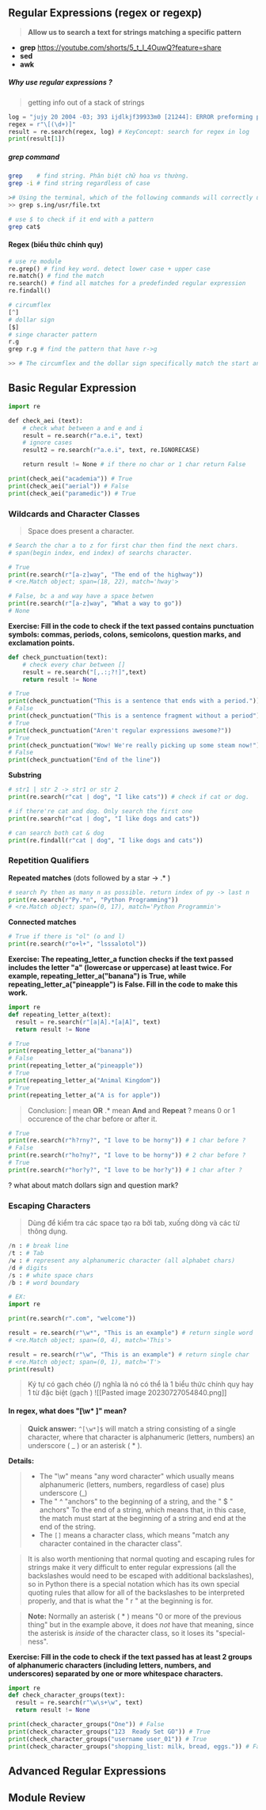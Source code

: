 
## Regular Expressions (regex or regexp)
> **Allow us to search a text for strings matching a specific pattern**

+ **grep**
	https://youtube.com/shorts/5_t_I_4OuwQ?feature=share
+ **sed**
+ **awk**

##### Why use regular expressions ?
> getting info out of a stack of strings
```python
log = "jujy 20 2004 -03; 393 ijdlkjf39933m0 [21244]: ERROR preforming package upgrade"
regex = r"\[(\d+)]"
result = re.search(regex, log) # KeyConcept: search for regex in log
print(result[1])
```


##### grep command
```sh
grep    # find string. Phân biệt chữ hoa vs thường.
grep -i # find string regardless of case

># Using the terminal, which of the following commands will correctly use grep to find the words “sling” and “sting” (assuming they are in our file, file.txt)?
>> grep s.ing/usr/file.txt

# use $ to check if it end with a pattern
grep cat$
```


#### Regex (biểu thức chính quy)
```python
# use re module
re.grep() # find key word. detect lower case + upper case 
re.match() # find the match
re.search() # find all matches for a predefinded regular expression
re.findall()

# circumflex
[^]
# dollar sign
[$] 
# singe character pattern 
r.g 
grep r.g # find the pattern that have r->g

>> # The circumflex and the dollar sign specifically match the start and end of a line or string, but not necessarily the words themselves.
```


## Basic Regular Expression
```python
import re
```


```python
def check_aei (text):
	# check what between a and e and i
	result = re.search(r"a.e.i", text) 
	# ignore cases
	result2 = re.search(r"a.e.i", text, re.IGNORECASE) 

	return result != None # if there no char or 1 char return False 

print(check_aei("academia")) # True
print(check_aei("aerial")) # False
print(check_aei("paramedic")) # True

```


### Wildcards and Character Classes

> Space does present a character.
```python
# Search the char a to z for first char then find the next chars.
# span(begin index, end index) of searchs character.

# True
print(re.search(r"[a-z]way", "The end of the highway"))
# <re.Match object; span=(18, 22), match='hway'> 

# False, bc a and way have a space betwen
print(re.search(r"[a-z]way", "What a way to go")) 
# None
```


**Exercise: Fill in the code to check if the text passed contains punctuation symbols: commas, periods, colons, semicolons, question marks, and exclamation points.**
```python
def check_punctuation(text):
	# check every char between []
    result = re.search("[,.:;?!]",text) 
    return result != None

# True
print(check_punctuation("This is a sentence that ends with a period.")) 
# False
print(check_punctuation("This is a sentence fragment without a period")) 
# True
print(check_punctuation("Aren't regular expressions awesome?")) 
# True
print(check_punctuation("Wow! We're really picking up some steam now!")) 
# False
print(check_punctuation("End of the line")) 
``` 


**Substring**
```python
# str1 | str 2 -> str1 or str 2
print(re.search(r"cat | dog", "I like cats")) # check if cat or dog.

# if there're cat and dog. Only search the first one
print(re.search(r"cat | dog", "I like dogs and cats")) 

# can search both cat & dog
print(re.findall(r"cat | dog", "I like dogs and cats")) 

```


### Repetition Qualifiers

**Repeated matches** (dots followed by a star ->  .* )
```python
# search Py then as many n as possible. return index of py -> last n
print(re.search(r"Py.*n", "Python Programming"))
# <re.Match object; span=(0, 17), match='Python Programmin'>
```


**Connected matches**
```python
# True if there is "ol" (o and l)
print(re.search(r"o+l+", "lsssalotol"))
```


**Exercise: The repeating_letter_a function checks if the text passed includes the letter "a" (lowercase or uppercase) at least twice. For example, repeating_letter_a("banana") is True, while repeating_letter_a("pineapple") is False. Fill in the code to make this work.**
```python
import re
def repeating_letter_a(text):
  result = re.search(r"[a|A].*[a|A]", text)
  return result != None

# True
print(repeating_letter_a("banana")) 
# False
print(repeating_letter_a("pineapple")) 
# True
print(repeating_letter_a("Animal Kingdom")) 
# True
print(repeating_letter_a("A is for apple")) 
```
> Conclusion:
>  |          mean **OR** 
> .*         mean **And** and **Repeat**
> ?          means 0 or 1 occurence of the char before or after it.
```python
# True
print(re.search(r"h?rny?", "I love to be horny")) # 1 char before ? 
# False
print(re.search(r"ho?ny?", "I love to be horny")) # 2 char before ?
# True
print(re.search(r"hor?y?", "I love to be hor?y")) # 1 char after ?
```


? what about match dollars sign and question mark?
### Escaping Characters

> Dùng để kiểm tra các space tạo ra bởi tab, xuống dòng và các từ thông dụng.
```python
/n : # break line
/t : # Tab
/w : # represent any alphanumeric character (all alphabet chars)
/d # digits
/s : # white space chars
/b : # word boundary

# EX:
import re

print(re.search(r".com", "welcome"))

result = re.search(r"\w*", "This is an example") # return single word
# <re.Match object; span=(0, 4), match='This'>

result = re.search(r"\w", "This is an example") # return single char
# <re.Match object; span=(0, 1), match='T'>
print(result)
```
> Ký tự có gạch chéo (/) nghĩa là nó có thể là 1 biểu thức chính quy hay 1 từ đặc biệt (gạch )
![[Pasted image 20230727054840.png]]

#### In regex, what does "[\w* ]" mean?
> **Quick answer:** `^[\w*]$` will match a string consisting of a single character, where that character is alphanumeric (letters, numbers) an underscore ( _ ) or an asterisk ( * ).

**Details:**
 > - The "\w" means "any word character" which usually means alphanumeric (letters, numbers, regardless of case) plus underscore (_)
> - The " ^ "anchors" to the beginning of a string, and the " $ " anchors" To the end of a string, which means that, in this case, the match must start at the beginning of a string and end at the end of the string.
> - The `[]` means a character class, which means "match any character contained in the character class".

> It is also worth mentioning that normal quoting and escaping rules for strings make it very difficult to enter regular expressions (all the backslashes would need to be escaped with additional backslashes), so in Python there is a special notation which has its own special quoting rules that allow for all of the backslashes to be interpreted properly, and that is what the " r " at the beginning is for.

> **Note:** Normally an asterisk ( * ) means "0 or more of the previous thing" but in the example above, it does _not_ have that meaning, since the asterisk is _inside_ of the character class, so it loses its "special-ness".


**Exercise: Fill in the code to check if the text passed has at least 2 groups of alphanumeric characters (including letters, numbers, and underscores) separated by one or more whitespace characters.**
```python
import re
def check_character_groups(text):
  result = re.search(r"\w\s+\w", text)
  return result != None

print(check_character_groups("One")) # False
print(check_character_groups("123  Ready Set GO")) # True
print(check_character_groups("username user_01")) # True
print(check_character_groups("shopping_list: milk, bread, eggs.")) # False
```

## Advanced Regular Expressions





## Module Review 